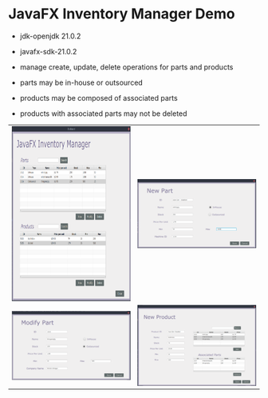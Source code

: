 # JavaFX Inventory Manager Demo

- jdk-openjdk 21.0.2
- javafx-sdk-21.0.2

- manage create, update, delete operations for parts and products
- parts may be in-house or outsourced
- products may be composed of associated parts
- products with associated parts may not be deleted

<table>
  <tr>
    <td align="center"><img src="/screenshots/landingPage.png" alt="landing page" width="300" height="350" /></td>
    <td><img src="/screenshots/newPart.png" alt="new part page" width="500" /></td>
  </tr>
  <tr>
    <td><img src="/screenshots/modifyPart.png" alt="modify part page" width="500" /></td>
    <td><img src="/screenshots/newProduct.png" alt="new product page" width="500" /></td>
  </tr>
</table>
